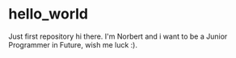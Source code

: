# hello_world
Just first repository
hi there. I'm Norbert and i want to be a Junior Programmer in Future, wish me luck :).
